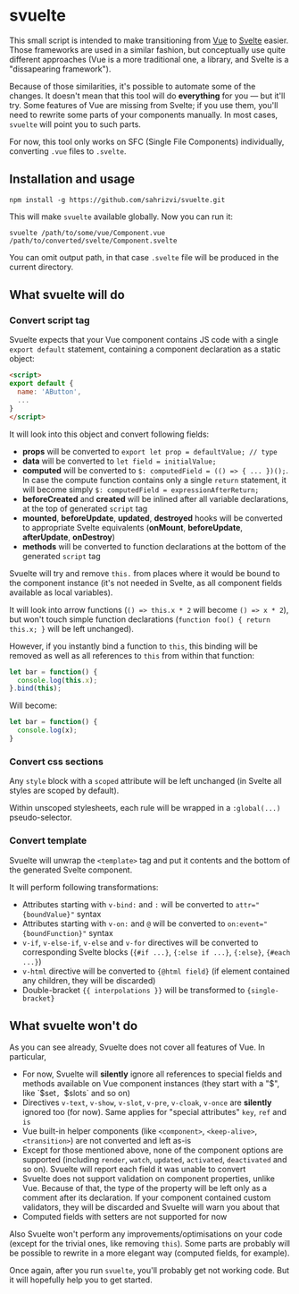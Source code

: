 # svuelte
This small script is intended to make transitioning from [Vue](https://vuejs.org/) to [Svelte](https://svelte.dev/) easier. Those frameworks are used in a similar fashion, but conceptually use quite different approaches (Vue is a more traditional one, a library, and Svelte is a "dissapearing framework").

Because of those similarities, it's possible to automate some of the changes. It doesn't mean that this tool will do **everything** for you — but it'll try. Some features of Vue are missing from Svelte; if you use them, you'll need to rewrite some parts of your components manually. In most cases, `svuelte` will point you to such parts.

For now, this tool only works on SFC (Single File Components) individually, converting `.vue` files to `.svelte`.

## Installation and usage

```
npm install -g https://github.com/sahrizvi/svuelte.git
```

This will make `svuelte` available globally. Now you can run it:

```
svuelte /path/to/some/vue/Component.vue /path/to/converted/svelte/Component.svelte
```

You can omit output path, in that case `.svelte` file will be produced in the current directory.

## What svuelte will do

### Convert script tag

Svuelte expects that your Vue component contains JS code with a single `export default` statement, containing a component declaration as a static object:
```html
<script>
export default {
  name: 'AButton',
  ...
}
</script>
```

It will look into this object and convert following fields:
* **props** will be converted to `export let prop = defaultValue; // type`
* **data** will be converted to `let field = initialValue;`
* **computed** will be converted to `$: computedField = (() => { ... })();`. In case the compute function contains only a single `return` statement, it will become simply `$: computedField = expressionAfterReturn;`
* **beforeCreated** and **created** will be inlined after all variable declarations, at the top of generated `script` tag
* **mounted**, **beforeUpdate**, **updated**, **destroyed** hooks will be converted to appropriate Svelte equivalents (**onMount**, **beforeUpdate**, **afterUpdate**, **onDestroy**)
* **methods** will be converted to function declarations at the bottom of the generated `script` tag

Svuelte will try and remove `this.` from places where it would be bound to the component instance (it's not needed in Svelte, as all component fields available as local variables).

It will look into arrow functions (`() => this.x * 2` will become `() => x * 2`), but won't touch simple function declarations (`function foo() { return this.x; }` will be left unchanged).

However, if you instantly bind a function to `this`, this binding will be removed as well as all references to `this` from within that function:
```javascript
let bar = function() {
  console.log(this.x);
}.bind(this);
```

Will become:
```javascript
let bar = function() {
  console.log(x);
}
```

### Convert css sections

Any `style` block with a `scoped` attribute will be left unchanged (in Svelte all styles are scoped by default).

Within unscoped stylesheets, each rule will be wrapped in a `:global(...)` pseudo-selector.

### Convert template

Svuelte will unwrap the `<template>` tag and put it contents and the bottom of the generated Svelte component.

It will perform following transformations:
* Attributes starting with `v-bind:` and `:` will be converted to `attr="{boundValue}"` syntax
* Attributes starting with `v-on:` and `@` will be converted to `on:event="{boundFunction}"` syntax
* `v-if`, `v-else-if`, `v-else` and `v-for` directives will be converted to corresponding Svelte blocks (`{#if ...}`, `{:else if ...}`, `{:else}`, `{#each ...}`)
* `v-html` directive will be converted to `{@html field}` (if element contained any children, they will be discarded)
* Double-bracket `{{ interpolations }}` will be transformed to `{single-bracket}`

## What svuelte won't do

As you can see already, Svuelte does not cover all features of Vue. In particular,
* For now, Svuelte will **silently** ignore all references to special fields and methods available on Vue component instances (they start with a "$", like `$set`, `$slots` and so on)
* Directives `v-text`, `v-show`, `v-slot`, `v-pre`, `v-cloak`, `v-once` are **silently** ignored too (for now). Same applies for "special attributes" `key`, `ref` and `is`
* Vue built-in helper components (like `<component>`, `<keep-alive>`, `<transition>`) are not converted and left as-is
* Except for those mentioned above, none of the component options are supported (including `render`, `watch`, `updated`, `activated`, `deactivated` and so on). Svuelte will report each field it was unable to convert
* Svuelte does not support validation on component properties, unlike Vue. Because of that, the type of the property will be left only as a comment after its declaration. If your component contained custom validators, they will be discarded and Svuelte will warn you about that
* Computed fields with setters are not supported for now

Also Svuelte won't perform any improvements/optimisations on your code (except for the trivial ones, like removing `this`). Some parts are probably will be possible to rewrite in a more elegant way (computed fields, for example).

Once again, after you run `svuelte`, you'll probably get not working code. But it will hopefully help you to get started.


